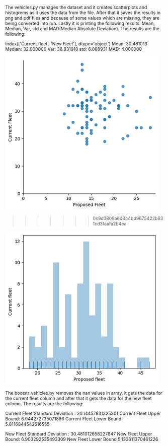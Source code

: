 The vehicles.py manages the dataset and it creates scatterplots and histogrems as it uses the data from the file. After that it saves the results in png and pdf files and because of some values which are missing, they are being converted into n/a. Lastly it is printing the following results: Mean, Median, Var, std and MAD(Median Absolute Deviation). 
The results are the following:

Index(['Current fleet', 'New Fleet'], dtype='object')
Mean: 30.481013
Median: 32.000000
Var: 36.831918
std: 6.068931
MAD: 4.000000


![logo](./veh_scaterplot.png?raw=true)
>>>>>>> 0c9d3809a6d844bd9675422b631cd3faafa2b4ea

![logo](./veh_histogram.png?raw=true)

The bootstr_vehicles.py removes the nan values in array, it gets the data for the current fleet column and after that it gets the data for the new fleet column.
The results are the following:

Current Fleet Standard Deviation : 20.14457831325301
Current Fleet Upper Bound: 6.944272735071886
Current Fleet Lower Bound 5.8116844542516555

New Fleet Standard Deviation : 30.481012658227847
New Fleet Upper Bound: 6.903292535493309
New Fleet Lower Bound 5.133611370461226
